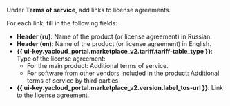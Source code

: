 Under **Terms of service**, add links to license agreements.

For each link, fill in the following fields:
* **Header (ru)**: Name of the product (or license agreement) in Russian.
* **Header (en)**: Name of the product (or license agreement) in English.
* **{{ ui-key.yacloud_portal.marketplace_v2.tariff.tariff-table_type }}**: Type of the license agreement:
   * For the main product: Additional terms of service.
   * For software from other vendors included in the product: Additional terms of service by third parties.
* **{{ ui-key.yacloud_portal.marketplace_v2.version.label_tos-url }}**: Link to the license agreement.